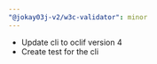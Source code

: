 ```yaml
---
"@jokay03j-v2/w3c-validator": minor
---
```


- Update cli to oclif version 4
- Create test for the cli

